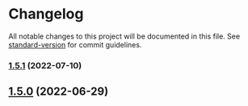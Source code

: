 # Changelog

All notable changes to this project will be documented in this file. See [standard-version](https://github.com/conventional-changelog/standard-version) for commit guidelines.

### [1.5.1](https://github.com/jamiebuilds/scritch/compare/v1.5.0...v1.5.1) (2022-07-10)

## [1.5.0](https://github.com/jamiebuilds/scritch/compare/v1.3.1...v1.5.0) (2022-06-29)
